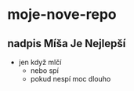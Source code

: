 # moje-nove-repo

## nadpis Míša Je Nejlepší
 - jen když mlčí
  	- nebo spí
    - pokud nespí moc dlouho
  
